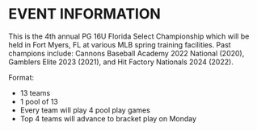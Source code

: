 # EVENT INFORMATION

This is the 4th annual PG 16U Florida Select Championship which will be held in Fort Myers, FL at various MLB spring training facilities. Past champions include: Cannons Baseball Academy 2022 National (2020), Gamblers Elite 2023 (2021), and Hit Factory Nationals 2024 (2022).

Format:

- 13 teams
- 1 pool of 13
- Every team will play 4 pool play games
- Top 4 teams will advance to bracket play on Monday

